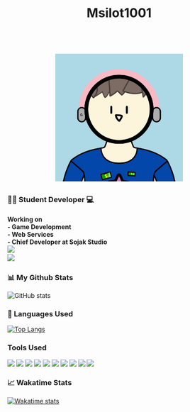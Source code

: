 <h1 align=center>
  Msilot1001
  </h1>
  <br/>
  <h1 align=center>
  <img src='https://github.com/msilot1001/Profile/blob/master/Gamza_new3.png' style="width: 30vw; min-width: 100px;" />
</h1>
  <h3>
  👨‍🏫 Student Developer 💻
  <h4>Working on
  <br/>
  - Game Development
  <br />
  - Web Services
  <br/>
  - Chief Developer at Sojak Studio
  <br/>
  <a href="https://github.com/sojakstudio" target="_blank">
  <img src="https://img.shields.io/badge/Sojak_Studio-github-%23121011.svg?style=for-the-badge&logo=github&logoColor=white">
  </a>
  <br/>
  <a href="https://discord.gg/RGYnR3r5XC" target="_blank">
  <img src="https://img.shields.io/badge/Sojak_Studio-discord-4374D9?style=for-the-badge&logo=discord&logoColor=white"></a>
  <br/>
  </h4>
  </h3>
  
  
  <h3>📊 My Github Stats</h3>

  ![GitHub stats](https://github-readme-stats-blond-sigma.vercel.app/api?username=msilot1001&show_icons=true&theme=ambient_gradient&show=reviews,discussions_started,discussions_answered,prs_merged,prs_merged_percentage)

  <h3>📄 Languages Used</h3>

  [![Top Langs](https://github-readme-stats.vercel.app/api/top-langs/?username=msilot1001&langs_count=5)](https://github.com/msilot1001/github-readme-stats)

  <h3>Tools Used</h3>
  
  <img src="https://img.shields.io/badge/Node.js-339933?style=for-the-badge&amp;logo=nodedotjs&amp;logoColor=white">
  <img src="https://img.shields.io/badge/Visual_Studio_Code-0078D4?style=for-the-badge&logo=visual%20studio%20code&logoColor=white">
  <img src="https://img.shields.io/badge/Windows-0078D6?style=for-the-badge&logo=windows&logoColor=white">
  <img src="https://img.shields.io/badge/Ubuntu-E95420?style=for-the-badge&logo=ubuntu&logoColor=white">
  <img src="https://img.shields.io/badge/MongoDB-%234ea94b.svg?style=for-the-badge&logo=mongodb&logoColor=white">
  <img src="https://img.shields.io/badge/React-61DAFB?style=for-the-badge&logo=react&logoColor=white">
  <img src="https://img.shields.io/badge/Next%2Ejs-000000?style=for-the-badge&logo=nextdotjs&logoColor=white">
  <img src="https://img.shields.io/badge/Tailwind%20CSS-06B6D4?style=for-the-badge&logo=tailwindcss&logoColor=white">
  <img src="https://img.shields.io/badge/github-%23121011.svg?style=for-the-badge&logo=github&logoColor=white">
  <img src="https://img.shields.io/badge/Kotlin-7F52FF?style=for-the-badge&logo=kotlin&logoColor=white">
  
    
    
  <h3>📈 Wakatime Stats</h3>
  
  [![Wakatime stats](https://github-readme-stats.vercel.app/api/wakatime?username=msilot1001)](https://github.com/msilot1001/github-readme-stats)

